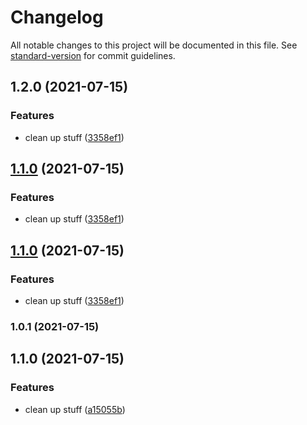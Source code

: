 # Changelog

All notable changes to this project will be documented in this file. See [standard-version](https://github.com/conventional-changelog/standard-version) for commit guidelines.

## 1.2.0 (2021-07-15)


### Features

* clean up stuff ([3358ef1](https://github.com/TurboCheetah/hentai-list/commit/3358ef1004b39629a7c94284b37f03774ceb1896))

## [1.1.0](https://github.com/TurboCheetah/hentai-list/compare/v1.0.1...v1.1.0) (2021-07-15)


### Features

* clean up stuff ([3358ef1](https://github.com/TurboCheetah/hentai-list/commit/3358ef1004b39629a7c94284b37f03774ceb1896))

## [1.1.0](https://github.com/TurboCheetah/hentai-list/compare/v1.0.1...v1.1.0) (2021-07-15)


### Features

* clean up stuff ([3358ef1](https://github.com/TurboCheetah/hentai-list/commit/3358ef1004b39629a7c94284b37f03774ceb1896))

### 1.0.1 (2021-07-15)

## 1.1.0 (2021-07-15)


### Features

* clean up stuff ([a15055b](https://github.com/TurboCheetah/hentai-list/commit/a15055bd1eb143280725c49a8e76470d50272e94))
